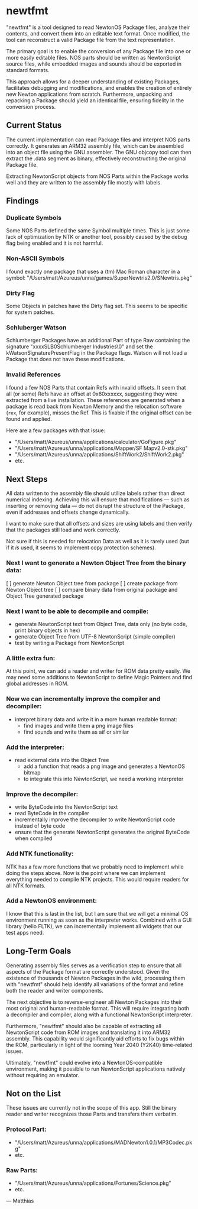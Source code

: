 
# newtfmt

"newtfmt" is a tool designed to read NewtonOS Package files, analyze their 
contents, and convert them into an editable text format. Once modified, the 
tool can reconstruct a valid Package file from the text representation.

The primary goal is to enable the conversion of any Package file into one or 
more easily editable files. NOS parts should be written as NewtonScript source 
files, while embedded images and sounds should be exported in standard formats.

This approach allows for a deeper understanding of existing Packages, 
facilitates debugging and modifications, and enables the creation of entirely 
new Newton applications from scratch. Furthermore, unpacking and repacking a 
Package should yield an identical file, ensuring fidelity 
in the conversion process.

## Current Status

The current implementation can read Package files and interpret NOS parts
correctly. It generates an ARM32 assembly file, which can be assembled 
into an object file using the GNU assembler. The GNU objcopy tool can then 
extract the .data segment as binary, effectively reconstructing 
the original Package file.

Extracting NewtonScript objects from NOS Parts within the Package works well 
and they are written to the assembly file mostly with labels.

## Findings

### Duplicate Symbols

Some NOS Parts defined the same Symbol multiple times. This is just some lack
of optimization by NTK or another tool, possibly caused by the debug flag 
being enabled and it is not harmful.

### Non-ASCII Symbols

I found exactly one package that uses a (tm) Mac Roman character in a symbol:
"/Users/matt/Azureus/unna/games/SuperNewtris2.0/SNewtris.pkg"

### Dirty Flag

Some Objects in patches have the Dirty flag set. This seems to be specific 
for system patches.

### Schluberger Watson

Schlumberger Packages have an additional Part of type Raw containing the 
signature "xxxxSLB0Schlumberger Industries\0" and set the 
kWatsonSignaturePresentFlag in the Package flags. Watson will not load a Package
that does not have these modifications.  

### Invalid References

I found a few NOS Parts that contain Refs with invalid offsets. It seem that 
all (or some) Refs have an offset at 0x60xxxxxx, suggesting they were extracted
from a live installation. These references are generated when a package is read 
back from Newton Memory and the relocation software (`rex`, for example), 
misses the Ref. This is fixable if the original offset can be found and applied.

Here are a few packages with that issue:

- "/Users/matt/Azureus/unna/applications/calculator/GoFigure.pkg"
- "/Users/matt/Azureus/unna/applications/Mapper/SF Mapv2.0-stk.pkg"
- "/Users/matt/Azureus/unna/applications/ShiftWork2/ShiftWork2.pkg"
- etc.

## Next Steps

All data written to the assembly file should utilize labels rather than direct 
numerical indexing. Achieving this will ensure that modifications — such as 
inserting or removing data — do not disrupt the structure of the Package, 
even if addresses and offsets change dynamically.

I want to make sure that all offsets and sizes are using labels and then
verify that the packages still load and work correctly.

Not sure if this is needed for relocation Data as well as it is rarely used
(but if it *is* used, it seems to implement copy protection schemes).

### Next I want to generate a Newton Object Tree from the binary data:

[ ] generate Newton Object tree from package
[ ] create package from Newton Object tree
[ ] compare binary data from original package and Object Tree generated package

### Next I want to be able to decompile and compile:

- generate NewtonScript text from Object Tree, data only (no byte code, print 
  binary objects in hex)
- generate Object Tree from UTF-8 NewtonScript (simple compiler)
- test by writing a Package from NewtonScript

### A little extra fun:

At this point, we can add a reader and writer for ROM data pretty easily. We 
may need some additions to NewtonScript to define Magic Pointers and find
global addresses in ROM. 

### Now we can incrementally improve the compiler and decompiler:

- interpret binary data and write it in a more human readable format:
  - find images and write them a png image files
  - find sounds and write them as aif or similar
  
### Add the interpreter:
  
- read external data into the Object Tree
  - add a function that reads a png image and generates a NewtonOS bitmap
  - to integrate this into NewtonScript, we need a working interpreter
  
### Improve the decompiler:

- write ByteCode into the NewtonScript text
- read ByteCode in the compiler
- incrementally improve the decompiler to write NewtonScript code instead 
  of byte code
- ensure that the generate NewtonScript generates the original ByteCode 
  when compiled
  
### Add NTK functionality:

NTK has a few more functions that we probably need to implement while doing the 
steps above. Now is the point where we can implement everything needed to
compile NTK projects. This would require readers for all NTK formats.

### Add a NewtonOS environment:

I know that this is last in the list, but I am sure that we will get a minimal
OS environment running as soon as the interpreter works. Combined with a
GUI library (hello FLTK), we can incrementally implement all widgets that our
test apps need.  

## Long-Term Goals

Generating assembly files serves as a verification step to ensure that all 
aspects of the Package format are correctly understood. Given the existence 
of thousands of Newton Packages in the wild, processing them with "newtfmt" 
should help identify all variations of the format and refine both the 
reader and writer components.

The next objective is to reverse-engineer all Newton Packages into their 
most original and human-readable format. This will require integrating both 
a decompiler and compiler, along with a functional NewtonScript interpreter.

Furthermore, "newtfmt" should also be capable of extracting all 
NewtonScript code from ROM images and translating it into ARM32 assembly. 
This capability would significantly aid efforts to fix bugs within the ROM, 
particularly in light of the looming Year 2040 (Y2K40) time-related issues.

Ultimately, "newtfmt" could evolve into a NewtonOS-compatible environment, 
making it possible to run NewtonScript applications natively 
without requiring an emulator.


## Not on the List

These issues are currently not in the scope of this app. Still the binary
reader and writer recognizes those Parts and transfers them verbatim. 

### Protocol Part:
- "/Users/matt/Azureus/unna/applications/MADNewton1.0.1/MP3Codec.pkg"
- etc.

### Raw Parts:
- "/Users/matt/Azureus/unna/applications/Fortunes/Science.pkg"
- etc.

 — Matthias

